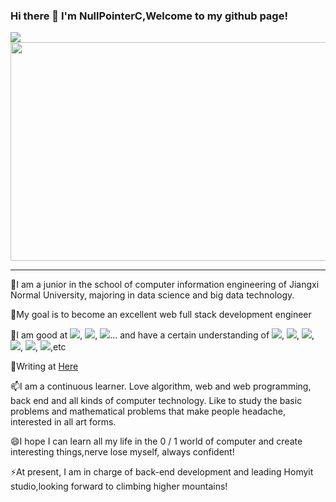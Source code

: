 ### Hi there 👋 I'm NullPointerC,Welcome to my github page!

<!--
**NullPointerC/NullPointerC** is a ✨ _special_ ✨ repository because its `README.md` (this file) appears on your GitHub profile.

Here are some ideas to get you started:

- 🔭 I’m currently working on ...
- 🌱 I’m currently learning ...
- 👯 I’m looking to collaborate on ...
- 🤔 I’m looking for help with ...
- 💬 Ask me about ...
- 📫 How to reach me: ...
- 😄 Pronouns: ...
- ⚡ Fun fact: ...
-->
<img src="https://gitee.com/cao_ziqiang/img/raw/master/20210725184247.jpeg">
<!--
[![Anurag's github stats](https://github-readme-stats.vercel.app/api?username=NullPointerC)](https://github.com/anuraghazra/github-readme-stats?theme=radical)
[![Top Langs](https://github-readme-stats.vercel.app/api/top-langs/?username=NullPointerC)](https://github.com/anuraghazra/github-readme-stats)
[![NullPointerC's Most used languages](https://github-readme-stats.vercel.app/api/top-langs?username=NullPointerC&show_icons=true&count_private=true&theme=gotham)](https://github.com/anuraghazra/github-readme-stats)
-->
<div>
<img style="height:350px;width:550px" src="https://github-readme-stats.vercel.app/api?username=NullPointerC&theme=tokyonight&show_icons=true">
<!--<img style="height:350px;width:550px" src="https://github-readme-stats.vercel.app/api/top-langs?username=NullPointerC&show_icons=true&count_private=true&theme=gotham">-->
</div>
<hr/>
<p>🔭I am a junior in the school of computer information engineering of Jiangxi Normal University, majoring in data science and big data technology.</p>
<p>🌱My goal is to become an excellent web full stack development engineer</p>
<p>👯I am good at <img src="https://img.shields.io/badge/-linux-blue">, <img src="https://img.shields.io/badge/-Java-blue">, <img src="https://img.shields.io/badge/-mysql-blue">... and have a certain understanding of <img src="https://img.shields.io/badge/-HTML-blueviolet">, <img src="https://img.shields.io/badge/-CSS-blueviolet">, <img src ="https://img.shields.io/badge/-JavaScript-blueviolet">, <img src="https://img.shields.io/badge/-Python-blueviolet">, <img src="https://img.shields.io/badge/-PHP-blueviolet">, <img src="https://img.shields.io/badge/-C++-blueviolet">,etc</p>
<p>💬Writing at <a href="https://www.codenote.xyz" rel="nofollow"> Here </a> </p>
<p>📫I am a continuous learner. Love algorithm, web and web programming, back end and all kinds of computer technology. Like to study the basic problems and mathematical problems that make people headache, interested in all art forms.</p>
<p>😄I hope I can learn all my life in the 0 / 1 world of computer and create interesting things,nerve lose myself, always confident!</p>
<p>⚡At present, I am in charge of back-end development and leading Homyit studio,looking forward to climbing higher mountains!</p>

